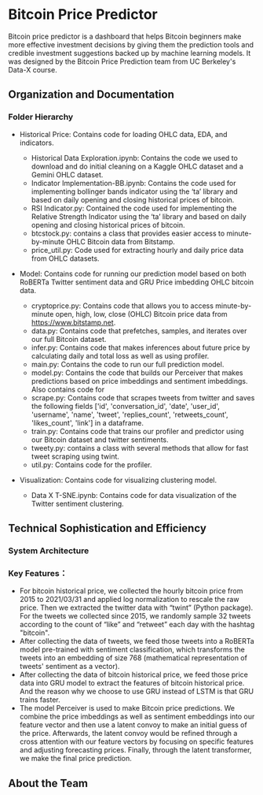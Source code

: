 # Bitcoin Price Predictor
Bitcoin price predictor is a dashboard that helps Bitcoin beginners make more effective investment decisions by giving them the prediction tools and credible investment suggestions backed up by machine learning models. It was designed by the Bitcoin Price Prediction team from UC Berkeley's Data-X course.

## Organization and Documentation
### Folder Hierarchy

- Historical Price: Contains code for loading OHLC data, EDA, and indicators.
  - Historical Data Exploration.ipynb: Contains the code we used to download and do initial cleaning on a Kaggle OHLC dataset and a Gemini OHLC dataset.
  - Indicator Implementation-BB.ipynb: Contains the code used for implementing bollinger bands indicator using the ‘ta’ library and based on daily opening and closing historical prices of bitcoin.
  - RSI Indicator.py: Contained the code used for implementing the Relative Strength Indicator using the ‘ta’ library and based on daily opening and closing historical prices of bitcoin.
  - btcstock.py: contains a class that provides easier access to minute-by-minute OHLC Bitcoin data from Bitstamp.
  - price_util.py: Code used for extracting hourly and daily price data from OHLC datasets.

- Model: Contains code for running our prediction model based on both RoBERTa Twitter sentiment data and GRU Price imbedding OHLC bitcoin data. 
  - cryptoprice.py: Contains code that allows you to access minute-by-minute open, high, low, close (OHLC) Bitcoin price data from https://www.bitstamp.net.
  - data.py: Contains code that prefetches, samples, and iterates over our full Bitcoin dataset.
  - infer.py: Contains code that makes inferences about future price by calculating daily and total loss as well as using profiler. 
  - main.py: Contains the code to run our full prediction model.
  - model.py: Contains the code that builds our Perceiver that makes predictions based on price imbeddings and sentiment imbeddings. Also contains code for 
  - scrape.py: Contains code that scrapes tweets from twitter and saves the following fields ['id', 'conversation_id', 'date', 'user_id', 'username', 'name', 'tweet', 'replies_count', 'retweets_count', 'likes_count', 'link'] in a dataframe.
  - train.py: Contains code that trains our profiler and predictor using our Bitcoin dataset and twitter sentiments. 
  - tweety.py: contains a class with several methods that allow for fast tweet scraping using twint.
  - util.py: Contains code for the profiler.
 
- Visualization: Contains code for visualizing clustering model.
  - Data X T-SNE.ipynb: Contains code for data visualization of the Twitter sentiment clustering.

## Technical Sophistication and Efficiency
### System Architecture



### Key Features：
- For bitcoin historical price, we collected the hourly bitcoin price from 2015 to 2021/03/31 and applied log normalization to rescale the raw price. Then we extracted the twitter data with “twint” (Python package). For the tweets we collected since 2015, we randomly sample 32 tweets according to the count of “like” and “retweet” each day with the hashtag "bitcoin". 
- After collecting the data of tweets, we feed those tweets into a RoBERTa model pre-trained with sentiment classification, which transforms the tweets into an embedding of size 768 (mathematical representation of tweets' sentiment as a vector).
- After collecting the data of bitcoin historical price, we feed those price data into GRU model to extract the features of bitcoin historical price. And the reason why we choose to use GRU instead of LSTM is that GRU trains faster.
- The model Perceiver is used to make Bitcoin price predictions. We combine the price imbeddings as well as sentiment embeddings into our feature vector and then use a latent convoy to make an initial guess of the price. Afterwards, the latent convoy would be refined through a cross attention with our feature vectors by focusing on specific features and adjusting forecasting prices. Finally, through the latent transformer, we make the final price prediction.

## About the Team




